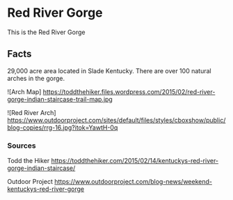 # Red River Gorge
This is the Red River Gorge
## Facts
29,000 acre area located in Slade Kentucky.
There are over 100 natural arches in the gorge.

![Arch Map] https://toddthehiker.files.wordpress.com/2015/02/red-river-gorge-indian-staircase-trail-map.jpg

![Red River Arch] https://www.outdoorproject.com/sites/default/files/styles/cboxshow/public/blog-copies/rrg-16.jpg?itok=YawtH-0q

### Sources
Todd the Hiker https://toddthehiker.com/2015/02/14/kentuckys-red-river-gorge-indian-staircase/

Outdoor Project https://www.outdoorproject.com/blog-news/weekend-kentuckys-red-river-gorge
